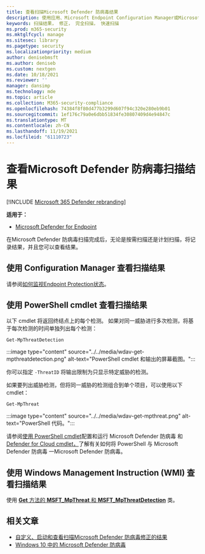 ```yaml
---
title: 查看扫描Microsoft Defender 防病毒结果
description: 使用应用、Microsoft Endpoint Configuration Manager或Microsoft Intune查看Windows 安全中心结果
keywords: 扫描结果， 修正， 完全扫描， 快速扫描
ms.prod: m365-security
ms.mktglfcycl: manage
ms.sitesec: library
ms.pagetype: security
ms.localizationpriority: medium
author: denisebmsft
ms.author: deniseb
ms.custom: nextgen
ms.date: 10/18/2021
ms.reviewer: ''
manager: dansimp
ms.technology: mde
ms.topic: article
ms.collection: M365-security-compliance
ms.openlocfilehash: 74384f8f80d477b3299d607f94c320e280eb9b01
ms.sourcegitcommit: 1ef176c79a0e6dbb51834fe30807409d4e94847c
ms.translationtype: MT
ms.contentlocale: zh-CN
ms.lasthandoff: 11/19/2021
ms.locfileid: "61110723"
---
```

# <a name="review-microsoft-defender-antivirus-scan-results"></a>查看Microsoft Defender 防病毒扫描结果

[!INCLUDE [Microsoft 365 Defender rebranding](../../includes/microsoft-defender.md)]


**适用于：**

- [Microsoft Defender for Endpoint](/microsoft-365/security/defender-endpoint/)

在Microsoft Defender 防病毒扫描完成后，无论是按需扫描还是计划扫描，将记录[](run-scan-microsoft-defender-antivirus.md)结果，并且您可以查看[](scheduled-catch-up-scans-microsoft-defender-antivirus.md)结果。 


## <a name="use-configuration-manager-to-review-scan-results"></a>使用 Configuration Manager 查看扫描结果

请参阅[如何监视Endpoint Protection状态](/configmgr/protect/deploy-use/monitor-endpoint-protection)。

## <a name="use-powershell-cmdlets-to-review-scan-results"></a>使用 PowerShell cmdlet 查看扫描结果

以下 cmdlet 将返回终结点上的每个检测。 如果对同一威胁进行多次检测，将基于每次检测的时间单独列出每个检测：

```PowerShell
Get-MpThreatDetection
```

:::image type="content" source="../../media/wdav-get-mpthreatdetection.png" alt-text="PowerShell cmdlet 和输出的屏幕截图。":::

你可以指定 `-ThreatID` 将输出限制为只显示特定威胁的检测。

如果要列出威胁检测，但将同一威胁的检测组合到单个项目，可以使用以下 cmdlet：

```PowerShell
Get-MpThreat
```

:::image type="content" source="../../media/wdav-get-mpthreat.png" alt-text="PowerShell 代码。":::

请参阅[使用 PowerShell cmdlet](use-powershell-cmdlets-microsoft-defender-antivirus.md)配置和运行 Microsoft Defender 防病毒 和[Defender for Cloud cmdlet，](/powershell/module/defender/)了解有关如何将 PowerShell 与 Microsoft Defender 防病毒 一Microsoft Defender 防病毒。

## <a name="use-windows-management-instruction-wmi-to-review-scan-results"></a>使用 Windows Management Instruction (WMI) 查看扫描结果

使用 [**Get** 方法的 **MSFT_MpThreat** 和 **MSFT_MpThreatDetection**](/previous-versions/windows/desktop/defender/windows-defender-wmiv2-apis-portal) 类。


## <a name="related-articles"></a>相关文章

- [自定义、启动和查看扫描Microsoft Defender 防病毒修正的结果](customize-run-review-remediate-scans-microsoft-defender-antivirus.md)
- [Windows 10 中的 Microsoft Defender 防病毒](microsoft-defender-antivirus-in-windows-10.md)
